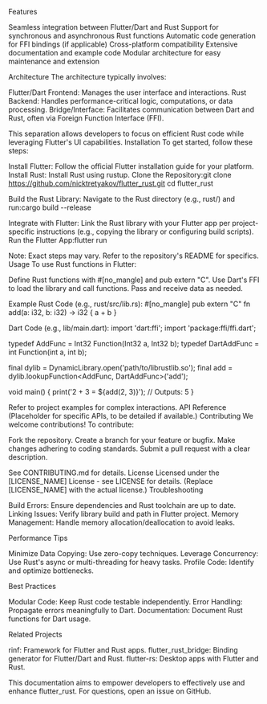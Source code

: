 Features

Seamless integration between Flutter/Dart and Rust
Support for synchronous and asynchronous Rust functions
Automatic code generation for FFI bindings (if applicable)
Cross-platform compatibility
Extensive documentation and example code
Modular architecture for easy maintenance and extension

Architecture
The architecture typically involves:

Flutter/Dart Frontend: Manages the user interface and interactions.
Rust Backend: Handles performance-critical logic, computations, or data processing.
Bridge/Interface: Facilitates communication between Dart and Rust, often via Foreign Function Interface (FFI).

This separation allows developers to focus on efficient Rust code while leveraging Flutter's UI capabilities.
Installation
To get started, follow these steps:

Install Flutter: Follow the official Flutter installation guide for your platform.
Install Rust: Install Rust using rustup.
Clone the Repository:git clone https://github.com/nicktretyakov/flutter_rust.git
cd flutter_rust


Build the Rust Library: Navigate to the Rust directory (e.g., rust/) and run:cargo build --release


Integrate with Flutter: Link the Rust library with your Flutter app per project-specific instructions (e.g., copying the library or configuring build scripts).
Run the Flutter App:flutter run



Note: Exact steps may vary. Refer to the repository's README for specifics.
Usage
To use Rust functions in Flutter:

Define Rust functions with #[no_mangle] and pub extern "C".
Use Dart's FFI to load the library and call functions.
Pass and receive data as needed.

Example
Rust Code (e.g., rust/src/lib.rs):
#[no_mangle]
pub extern "C" fn add(a: i32, b: i32) -> i32 {
    a + b
}

Dart Code (e.g., lib/main.dart):
import 'dart:ffi';
import 'package:ffi/ffi.dart';

typedef AddFunc = Int32 Function(Int32 a, Int32 b);
typedef DartAddFunc = int Function(int a, int b);

final dylib = DynamicLibrary.open('path/to/librustlib.so');
final add = dylib.lookupFunction<AddFunc, DartAddFunc>('add');

void main() {
  print('2 + 3 = ${add(2, 3)}');  // Outputs: 5
}

Refer to project examples for complex interactions.
API Reference
(Placeholder for specific APIs, to be detailed if available.)
Contributing
We welcome contributions! To contribute:

Fork the repository.
Create a branch for your feature or bugfix.
Make changes adhering to coding standards.
Submit a pull request with a clear description.

See CONTRIBUTING.md for details.
License
Licensed under the [LICENSE_NAME] License - see LICENSE for details. (Replace [LICENSE_NAME] with the actual license.)
Troubleshooting

Build Errors: Ensure dependencies and Rust toolchain are up to date.
Linking Issues: Verify library build and path in Flutter project.
Memory Management: Handle memory allocation/deallocation to avoid leaks.

Performance Tips

Minimize Data Copying: Use zero-copy techniques.
Leverage Concurrency: Use Rust's async or multi-threading for heavy tasks.
Profile Code: Identify and optimize bottlenecks.

Best Practices

Modular Code: Keep Rust code testable independently.
Error Handling: Propagate errors meaningfully to Dart.
Documentation: Document Rust functions for Dart usage.

Related Projects

rinf: Framework for Flutter and Rust apps.
flutter_rust_bridge: Binding generator for Flutter/Dart and Rust.
flutter-rs: Desktop apps with Flutter and Rust.

This documentation aims to empower developers to effectively use and enhance flutter_rust. For questions, open an issue on GitHub.
